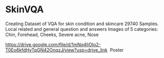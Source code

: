 # SkinVQA
Creating Dataset of VQA for skin condition and skincare
29740 Samples.
Local related and general question and answers
Images of 5 categories: Chin, Forehead, Cheeks, Severe acne, Nose

https://drive.google.com/file/d/1mNq4IjOIo2-T0Eo6kfdHvTpGN42OnqzJ/view?usp=drive_link
<img href="Beige_and_White_Contemporary_Editorial_Landscape_University_Research.png"> Poster </img>
